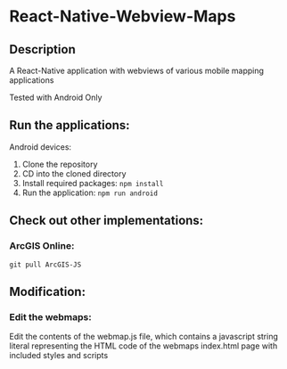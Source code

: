 # React-Native-Webview-Maps
## Description
A React-Native application with webviews of various mobile mapping applications

Tested with Android Only

## Run the applications:
Android devices:
1. Clone the repository
2. CD into the cloned directory
3. Install required packages: `npm install`
4. Run the application: `npm run android`

## Check out other implementations:
### ArcGIS Online:
`git pull ArcGIS-JS`

## Modification:
### Edit the webmaps:
Edit the contents of the webmap.js file, which contains a javascript string literal representing the HTML code of the webmaps index.html page with included styles and scripts
